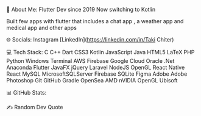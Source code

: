 💫 About Me:
Flutter Dev since 2019
Now switching to Kotlin 

Built few apps with flutter that includes a chat app , a weather app and medical app and other apps

🌐 Socials:
Instagram [LinkedIn](https://linkedin.com/in/Taki Chiter)

💻 Tech Stack:
C C++ Dart CSS3 Kotlin JavaScript Java HTML5 LaTeX PHP Python Windows Terminal AWS Firebase Google Cloud Oracle .Net Anaconda Flutter JavaFX jQuery Laravel NodeJS OpenGL React Native React MySQL MicrosoftSQLServer Firebase SQLite Figma Adobe Adobe Photoshop Git GitHub Gradle OpenSea AMD nVIDIA OpenGL Ubisoft

📊 GitHub Stats:






✍️ Random Dev Quote

